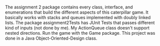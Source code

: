 The assignment 2 package contains every class, interface, and enumerations that build the different aspects of this caterpillar game. 
It basically works with stacks and queues implemented with doubly linked lists.
The package assignment2Tests has JUnit Tests that passes different kind of inputs (not done by me). My ActionQueue class doesn't support nested directions.
Run the game with the Game package.
This project was done in a Java Object-Oriented-Design class.

